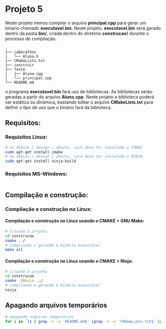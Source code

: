 # Projeto 5

Neste projeto iremos compilar o arquivo **principal.cpp** para gerar 
um binario chamado **executavel.bin**.
Neste projeto, **executavel.bin** será gerado dentro da pasta **bin/**,
criada dentro do diretório **construcao/** durante o processo de 
compilação.

```
.
├── cabecalhos
│   └── Aluno.h
├── CMakeLists.txt
├── construir
├── fonte
│   ├── Aluno.cpp
│   └── principal.cpp
└── README.md
```

o programa **executavel.bin** fará uso de bibliotecas. 
As bibliotecas serão geradas a partir do arquivo **Aluno.cpp**.
Neste projeto a biblioteca poderá ser estática ou dinâmica, bastando editar
o arquivo **CMakeLists.txt** para definir o tipo de uso que o binário
fará da biblioteca.

## Requisitos:

### Requisitos Linux:

```bash
# no debian / devuan / ubuntu, você deve ter instalado o CMAKE
sudo apt-get install cmake
# no debian / devuan / ubuntu, você deve ter instalado o NINJA
sudo apt-get install ninja-build
```
### Requisitos MS-Windows:

```cmd

```
## Compilação e construção:

### Compilação e construção no Linux:

#### Compilação e construção no Linux usando o CMAKE + GNU Make:
```bash
# criando o projeto
cd construcao
cmake ../
# compilando e gerando o binário executável
make all
```
#### Compilação e construção no Linux usando o CMAKE + Ninja:
```bash
# criando o projeto
cd construcao
cmake -GNinja ../
# compilando e gerando o binário executável
ninja
```

## Apagando arquivos temporários
```bash
# apagando arquivos temporários
for i in `ls | grep -v -e 'README.md$' |grep -v -e 'CMakeLists.txt$' |grep -v -e 'cabecalhos$' |grep -v -e 'construcao$' |grep -v -e 'fonte$'` ; do rm -rf "$i"; done;
```

